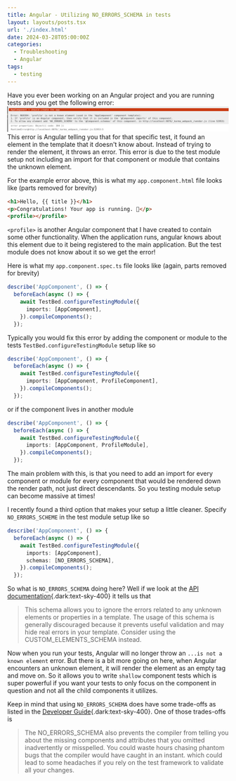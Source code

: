 ```yaml
---
title: Angular - Utilizing NO_ERRORS_SCHEMA in tests
layout: layouts/posts.tsx
url: './index.html'
date: 2024-03-28T05:00:00Z
categories:
  - Troubleshooting
  - Angular
tags:
  - testing
---
```

Have you ever been working on an Angular project and you are running tests and you get the following error:
![known-element-error](known-element-error.png)
This error is Angular telling you that for that specific test, it found an element in the template that it doesn't know about. Instead of trying to render the element, it throws an error.  This error is due to the test module setup not including an import for that component or module that contains the unknown element.

For the example error above, this is what my `app.component.html` file looks like (parts removed for brevity)
```html
<h1>Hello, {{ title }}</h1>
<p>Congratulations! Your app is running. 🎉</p>
<profile></profile>
```
`<profile>` is another Angular component that I have created to contain some other functionality.  When the application runs, angular knows about this element due to it being registered to the main application. But the test module does not know about it so we get the error!

Here is what my `app.component.spec.ts` file looks like (again, parts removed for brevity)
```typescript
describe('AppComponent', () => {
  beforeEach(async () => {
    await TestBed.configureTestingModule({
      imports: [AppComponent],
    }).compileComponents();
  });
```

Typically you would fix this error by adding the component or module to the tests `TestBed.configureTestingModule` setup like so
```typescript
describe('AppComponent', () => {
  beforeEach(async () => {
    await TestBed.configureTestingModule({
      imports: [AppComponent, ProfileComponent],
    }).compileComponents();
  });
```
or if the component lives in another module
```typescript
describe('AppComponent', () => {
  beforeEach(async () => {
    await TestBed.configureTestingModule({
      imports: [AppComponent, ProfileModule],
    }).compileComponents();
  });
```
The main problem with this, is that you need to add an import for every component or module for every component that would be rendered down the render path, not just direct descendants.  So you testing module setup can become massive at times!

I recently found a third option that makes your setup a little cleaner.  Specify `NO_ERRORS_SCHEME` in the test module setup like so
```typescript
describe('AppComponent', () => {
  beforeEach(async () => {
    await TestBed.configureTestingModule({
      imports: [AppComponent],
      schemas: [NO_ERRORS_SCHEMA],
    }).compileComponents();
  });
```
So what is `NO_ERRORS_SCHEMA` doing here? Well if we look at the [API documentation](https://angular.io/api/core/NO_ERRORS_SCHEMA){.dark:text-sky-400} it tells us that
> This schema allows you to ignore the errors related to any unknown elements or properties in a template. The usage of this schema is generally discouraged because it prevents useful validation and may hide real errors in your template. Consider using the CUSTOM_ELEMENTS_SCHEMA instead.

Now when you run your tests, Angular will no longer throw an `...is not a known element` error.  But there is a bit more going on here, when Angular encounters an unknown element, it will render the element as an empty tag and move on.  So it allows you to write `shallow` component tests which is super powerful if you want your tests to only focus on the component in question and not all the child components it utilizes.

Keep in mind that using `NO_ERRORS_SCHEMA` does have some trade-offs as listed in the [Developer Guide](https://angular.io/guide/testing-components-scenarios#no_errors_schema){.dark:text-sky-400}. One of those trades-offs is
> The NO_ERRORS_SCHEMA also prevents the compiler from telling you about the missing components and attributes that you omitted inadvertently or misspelled. You could waste hours chasing phantom bugs that the compiler would have caught in an instant.
which could lead to some headaches if you rely on the test framework to validate all your changes.